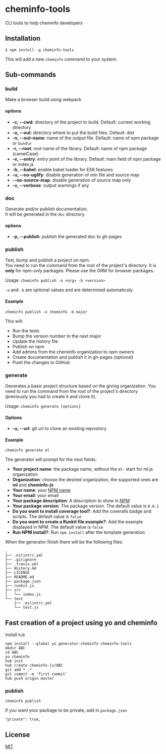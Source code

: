 # cheminfo-tools

CLI tools to help cheminfo developers

## Installation

`$ npm install -g cheminfo-tools`

This will add a new `cheminfo` command to your system.

## Sub-commands

### build

Make a browser build using webpack

#### options

* **-c, --cwd**: directory of the project to build. Default: current working directory
* **-o, --out**: directory where to put the build files. Default: dist
* **-n, --out-name**: name of the output file. Default: name of npm package or `bundle`
* **-r, --root**: root name of the library. Default: name of npm package (camelCase)
* **-e, --entry**: entry point of the library. Default: main field of npm package or index.js
* **-b, --babel**: enable babel loader for ES6 features
* **-u, --no-uglify**: disable generation of min file and source map
* **--no-source-map**: disable generation of source map only
* **-v, --verbose**: output warnings if any

### doc

Generate and/or publish documentation.  
It will be generated in the `doc` directory.

#### options

* **-p, --publish**: publish the generated doc to gh-pages

### publish

Test, bump and publish a project on npm.  
You need to run the command from the root of the project's directory. It is __only__ for npm-only packages. Please use the GRM for browser packages.

Usage: `cheminfo publish -o <org> -b <version>`

`-o` and `-b` are optional values and are determined automaticaly.

#### Example

`cheminfo publish -o cheminfo -b major`

This will:
* Run the tests
* Bump the version number to the next major
* Update the history file
* Publish on npm
* Add admins from the cheminfo organization to npm owners
* Create documentation and publish it in gh-pages (optional)
* Push the changes to GitHub

### generate

Generates a basic project structure based on the giving organization. You need to run the command from the root of the project's directory (previously you had to create it and clone it).

Usage: `cheminfo generate [options]`

#### Options

* **-u, --url**: git url to clone an existing repository

#### Example

`cheminfo generate ml`

The generator will prompt for the next fields:

  * __Your project name__: the package name, without the `ml-` start for ml.js organization
  * __Organization__: choose the desired organization, the supported ones are __ml__ and __cheminfo-js__
  * __Your name__: your [NPM name](https://docs.npmjs.com/files/package.json#people-fields-author-contributors)
  * __Your email__: your email
  * __Your package description__: A description to show in [NPM](https://docs.npmjs.com/files/package.json#description-1)
  * __Your package version__: The package version. The default value is `0.0.1`
  * __Do you want to install coverage tool?__: Add the coveralls badge and scripts. The default value is `false`
  * __Do you want to create a Runkit file example?__: Add the example displayed in NPM. The default value is `false`
  * __Run NPM install?__: Run `npm install` after the template generation

When the generator finish there will be the following files:

```
.
├── .eslintrc.yml
├── .gitignore
├── .travis.yml
├── History.md
├── LICENSE
├── README.md
├── package.json
├── runkit.js
├── src
│   └── index.js
└── test
    ├── .eslintrc.yml
    └── test.js
```

## Fast creation of a project using yo and cheminfo

install `hub`
```
npm install --global yo generator-cheminfo cheminfo-tools
mkdir ABC
cd ABC
yo cheminfo
hub init
hub create cheminfo-js/ABC
git add * .*
git commit -m 'first commit'
hub push origin master
```

### publish

```
cheminfo publish
```

If you want your package to be private, add in `package.json`
```
"private": true,
```

## License

  [MIT](./LICENSE)
